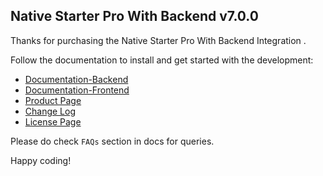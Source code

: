 ## Native Starter Pro With Backend  v7.0.0

Thanks for purchasing the Native Starter Pro With Backend Integration .

Follow the documentation to install and get started with the development:

-   [Documentation-Backend](http://docs.market.nativebase.io/native-starter-pro-with-backend)
-   [Documentation-Frontend](http://docs.market.nativebase.io/native-starter-pro-ui/)
-   [Product Page](https://market.nativebase.io/view/native-starter-pro-with-backend)
-	[Change Log](http://gitstrap.com/strapmobile/NativeStarterPro-with-backend-integration/blob/v7.0.0/ChangeLog.md)
-	[License Page](https://market.nativebase.io/licenses)


Please do check `FAQs` section in docs for queries.

Happy coding!